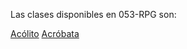 Las clases disponibles en 053-RPG son:

[Acólito](content\clases\acolito.md)
[Acróbata](content/clases/acrobata.md)
